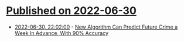 # [Published on 2022-06-30](index.md)

* [2022-06-30, 22:02:00](https://yro.slashdot.org/story/22/06/30/2038244/new-algorithm-can-predict-future-crime-a-week-in-advance-with-90-accuracy?utm_source=rss1.0mainlinkanon&utm_medium=feed) - [New Algorithm Can Predict Future Crime a Week In Advance, With 90% Accuracy](https://yro.slashdot.org/story/22/06/30/2038244/new-algorithm-can-predict-future-crime-a-week-in-advance-with-90-accuracy?utm_source=rss1.0mainlinkanon&utm_medium=feed)
